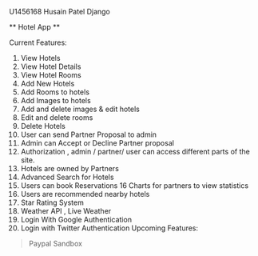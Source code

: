 U1456168
Husain Patel
Django

** Hotel App **

Current Features:

1. View Hotels
2. View Hotel Details
3. View Hotel Rooms
4. Add New Hotels
5. Add Rooms to hotels
6. Add Images to hotels
7. Add and delete images & edit hotels
8. Edit and delete rooms
9. Delete Hotels
10. User can send Partner Proposal to admin
11. Admin can Accept or Decline Partner proposal
12. Authorization , admin / partner/ user can access different parts of the site.
13. Hotels are owned by Partners
14. Advanced Search for Hotels
15. Users can book Reservations
16 Charts for partners to view statistics
17. Users are recommended nearby hotels
18. Star Rating System
19. Weather API , Live Weather
20. Login With Google Authentication
21. Login with Twitter Authentication
Upcoming Features:
> Paypal Sandbox
